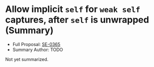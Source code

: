 # Allow implicit `self` for `weak self` captures, after `self` is unwrapped (Summary)

* Full Proposal: [SE-0365](https://github.com/apple/swift-evolution/blob/main/proposals/0365-implicit-self-weak-capture.md)
* Summary Author: TODO

Not yet summarized.
